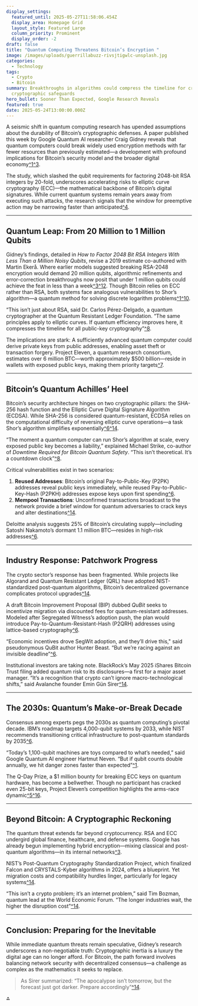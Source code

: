 ```yaml
---
display_settings:
  featured_until: 2025-05-27T11:58:06.454Z
  display_area: Homepage Grid
  layout_style: Featured Large
  column_priority: Prominent
  display_order: -2
draft: false
title: "Quantum Computing Threatens Bitcoin’s Encryption "
image: /images/uploads/guerrillabuzz-rivsjtigwlc-unsplash.jpg
categories:
  - Technology
tags:
  - Crypto
  - Bitcoin
summary: Breakthroughs in algorithms could compress the timeline for cracking
  cryptographic safeguards
hero_bullet: Sooner Than Expected, Google Research Reveals
featured: true
date: 2025-05-24T13:00:00.000Z
---
```

A seismic shift in quantum computing research has upended assumptions about the durability of Bitcoin’s cryptographic defenses. A paper published this week by Google Quantum AI researcher Craig Gidney reveals that quantum computers could break widely used encryption methods with far fewer resources than previously estimated—a development with profound implications for Bitcoin’s security model and the broader digital economy[^1](https://en.bitcoinsistemi.com/google-publishes-scientific-paper-that-could-change-what-we-know-about-bitcoin-20-times-easier-to-break-than-previously-thought/)[^3](https://security.googleblog.com/2025/05/tracking-cost-of-quantum-factori.html).

The study, which slashed the qubit requirements for factoring 2048-bit RSA integers by 20-fold, underscores accelerating risks to elliptic curve cryptography (ECC)—the mathematical backbone of Bitcoin’s digital signatures. While current quantum systems remain years away from executing such attacks, the research signals that the window for preemptive action may be narrowing faster than anticipated[^4](https://dig.watch/updates/quantum-computers-might-break-bitcoin-security-faster-than-thought).

- - -

## Quantum Leap: From 20 Million to 1 Million Qubits

Gidney’s findings, detailed in *How to Factor 2048 Bit RSA Integers With Less Than a Million Noisy Qubits*, revise a 2019 estimate co-authored with Martin Ekerå. Where earlier models suggested breaking RSA-2048 encryption would demand 20 million qubits, algorithmic refinements and error-correction breakthroughs now posit that under 1 million qubits could achieve the feat in less than a week[^3](https://arxiv.org/abs/2505.15917)[^12](https://arxiv.org/html/2505.15917v1). Though Bitcoin relies on ECC rather than RSA, both systems face analogous vulnerabilities to Shor’s algorithm—a quantum method for solving discrete logarithm problems[^1](https://quantumzeitgeist.com/can-you-break-ecc-with-quantum-computing-win-1-bitcoin-in-this-groundbreaking-competition/)[^10](https://beincrypto.com/quantum-computing-bitcoin-encryption-threat/).

“This isn’t just about RSA, said Dr. Carlos Pérez-Delgado, a quantum cryptographer at the Quantum Resistant Ledger Foundation. “The same principles apply to elliptic curves. If quantum efficiency improves here, it compresses the timeline for all public-key cryptography”[^8](https://www.theqrl.org/blog/preparing-bitcoin-for-the-postquantum-era-insights-from-quantum-computing-experts/).

The implications are stark: A sufficiently advanced quantum computer could derive private keys from public addresses, enabling asset theft or transaction forgery. Project Eleven, a quantum research consortium, estimates over 6 million BTC—worth approximately $500 billion—reside in wallets with exposed public keys, making them priority targets[^7](https://cointelegraph.com/explained/blackrock-issues-rare-warning-is-bitcoins-future-at-risk-from-quantum-tech).

- - -

## Bitcoin’s Quantum Achilles’ Heel

Bitcoin’s security architecture hinges on two cryptographic pillars: the SHA-256 hash function and the Elliptic Curve Digital Signature Algorithm (ECDSA). While SHA-256 is considered quantum-resistant, ECDSA relies on the computational difficulty of reversing elliptic curve operations—a task Shor’s algorithm simplifies exponentially[^6](https://beincrypto.com/quantum-computing-bitcoin-encryption-threat/)[^14](https://cointelegraph.com/explained/blackrock-issues-rare-warning-is-bitcoins-future-at-risk-from-quantum-tech).

“The moment a quantum computer can run Shor’s algorithm at scale, every exposed public key becomes a liability,” explained Michael Strike, co-author of *Downtime Required for Bitcoin Quantum Safety*. “This isn’t theoretical. It’s a countdown clock”[^8](https://www.theqrl.org/blog/preparing-bitcoin-for-the-postquantum-era-insights-from-quantum-computing-experts/).

Critical vulnerabilities exist in two scenarios:

1. **Reused Addresses**: Bitcoin’s original Pay-to-Public-Key (P2PK) addresses reveal public keys immediately, while reused Pay-to-Public-Key-Hash (P2PKH) addresses expose keys upon first spending[^6](https://www.deloitte.com/nl/en/services/risk-advisory/perspectives/quantum-computers-and-the-bitcoin-blockchain.html).
2. **Mempool Transactions**: Unconfirmed transactions broadcast to the network provide a brief window for quantum adversaries to crack keys and alter destinations[^14](https://www.deloitte.com/nl/en/services/risk-advisory/perspectives/quantum-computers-and-the-bitcoin-blockchain.html).

Deloitte analysis suggests 25% of Bitcoin’s circulating supply—including Satoshi Nakamoto’s dormant 1.1 million BTC—resides in high-risk addresses[^6](https://cryptoslate.com/wsj-reheats-bitcoins-quantum-hack-concerns-researcher-calls-it-a-time-bomb/).

- - -

## Industry Response: Patchwork Progress

The crypto sector’s response has been fragmented. While projects like Algorand and Quantum Resistant Ledger (QRL) have adopted NIST-standardized post-quantum algorithms, Bitcoin’s decentralized governance complicates protocol upgrades[^14](https://www.deloitte.com/nl/en/services/risk-advisory/perspectives/quantum-computers-and-the-bitcoin-blockchain.html).

A draft Bitcoin Improvement Proposal (BIP) dubbed *QuBit* seeks to incentivize migration via discounted fees for quantum-resistant addresses. Modeled after Segregated Witness’s adoption push, the plan would introduce Pay-to-Quantum-Resistant-Hash (P2QRH) addresses using lattice-based cryptography[^6](https://www.altcoinbuzz.io/cryptocurrency-news/project-eleven-challenges-quantum-devs-to-break-ecc-for-1-btc/).

“Economic incentives drove SegWit adoption, and they’ll drive this," said pseudonymous QuBit author Hunter Beast. “But we’re racing against an invisible deadline”[^6](https://cointelegraph.com/magazine/bitcoin-quantum-computer-threat-timeline-solutions-2024-2035/).

Institutional investors are taking note. BlackRock’s May 2025 iShares Bitcoin Trust filing added quantum risk to its disclosures—a first for a major asset manager. “It’s a recognition that crypto can’t ignore macro-technological shifts,” said Avalanche founder Emin Gün Sirer[^14](https://cointelegraph.com/explained/blackrock-issues-rare-warning-is-bitcoins-future-at-risk-from-quantum-tech).

- - -

## The 2030s: Quantum’s Make-or-Break Decade

Consensus among experts pegs the 2030s as quantum computing’s pivotal decade. IBM’s roadmap targets 4,000-qubit systems by 2033, while NIST recommends transitioning critical infrastructure to post-quantum standards by 2035[^6](https://cointelegraph.com/explained/blackrock-issues-rare-warning-is-bitcoins-future-at-risk-from-quantum-tech).

“Today’s 1,100-qubit machines are toys compared to what’s needed,” said Google Quantum AI engineer Hartmut Neven. “But if qubit counts double annually, we hit danger zones faster than expected”[^1](https://quantumcomputingreport.com/significant-theoretical-advancement-in-factoring-2048-bit-rsa-integers/).

The Q-Day Prize, a $1 million bounty for breaking ECC keys on quantum hardware, has become a bellwether. Though no participant has cracked even 25-bit keys, Project Eleven’s competition highlights the arms-race dynamic[^5](https://www.ccn.com/education/crypto/q-day-prize-quantum-computing-break-bitcoin/)[^16](https://www.altcoinbuzz.io/cryptocurrency-news/project-eleven-challenges-quantum-devs-to-break-ecc-for-1-btc/).

- - -

## Beyond Bitcoin: A Cryptographic Reckoning

The quantum threat extends far beyond cryptocurrency. RSA and ECC undergird global finance, healthcare, and defense systems. Google has already begun implementing hybrid encryption—mixing classical and post-quantum algorithms—in its internal networks[^3](https://quantumzeitgeist.substack.com/p/million-qubit-quantum-factoring-a).

NIST’s Post-Quantum Cryptography Standardization Project, which finalized Falcon and CRYSTALS-Kyber algorithms in 2024, offers a blueprint. Yet migration costs and compatibility hurdles linger, particularly for legacy systems[^14](https://www.deloitte.com/nl/en/services/risk-advisory/perspectives/quantum-computers-and-the-bitcoin-blockchain.html).

“This isn’t a crypto problem; it’s an internet problem,” said Tim Bozman, quantum lead at the World Economic Forum. “The longer industries wait, the higher the disruption cost”[^14](https://cointelegraph.com/explained/blackrock-issues-rare-warning-is-bitcoins-future-at-risk-from-quantum-tech).

- - -

## Conclusion: Preparing for the Inevitable

While immediate quantum threats remain speculative, Gidney’s research underscores a non-negotiable truth: Cryptographic inertia is a luxury the digital age can no longer afford. For Bitcoin, the path forward involves balancing network security with decentralized consensus—a challenge as complex as the mathematics it seeks to replace.

> As Sirer summarized: “The apocalypse isn’t tomorrow, but the forecast just got darker. Prepare accordingly”[^14](https://cointelegraph.com/explained/blackrock-issues-rare-warning-is-bitcoins-future-at-risk-from-quantum-tech).

<div style={{ textAlign: 'center' }}>⁂</div>